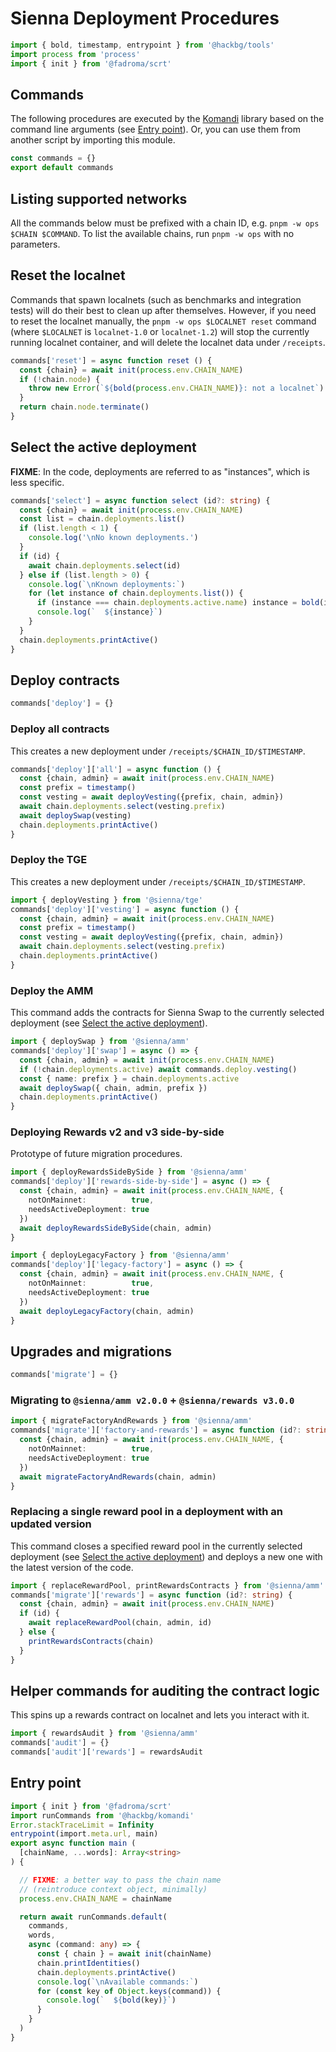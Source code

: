 # Sienna Deployment Procedures

```typescript
import { bold, timestamp, entrypoint } from '@hackbg/tools'
import process from 'process'
import { init } from '@fadroma/scrt'
```

## Commands

The following procedures are executed by the [Komandi](https://github.com/hackbg/fadroma/tree/21.12/packages/komandi)
library based on the command line arguments (see [Entry point](#entry-point)). Or, you can
use them from another script by importing this module.

```typescript
const commands = {}
export default commands
```

## Listing supported networks

All the commands below must be prefixed with a chain ID, e.g. `pnpm -w ops $CHAIN $COMMAND`.
To list the available chains, run `pnpm -w ops` with no parameters.

## Reset the localnet

Commands that spawn localnets (such as benchmarks and integration tests)
will do their best to clean up after themselves. However, if you need to
reset the localnet manually, the `pnpm -w ops $LOCALNET reset` command
(where `$LOCALNET` is `localnet-1.0` or `localnet-1.2`) will stop the
currently running localnet container, and will delete the localnet data under `/receipts`.

```typescript
commands['reset'] = async function reset () {
  const {chain} = await init(process.env.CHAIN_NAME)
  if (!chain.node) {
    throw new Error(`${bold(process.env.CHAIN_NAME)}: not a localnet`)
  }
  return chain.node.terminate()
}
```

## Select the active deployment

**FIXME**: In the code, deployments are referred to as "instances", which is less specific.

```typescript
commands['select'] = async function select (id?: string) {
  const {chain} = await init(process.env.CHAIN_NAME)
  const list = chain.deployments.list()
  if (list.length < 1) {
    console.log('\nNo known deployments.')
  }
  if (id) {
    await chain.deployments.select(id)
  } else if (list.length > 0) {
    console.log(`\nKnown deployments:`)
    for (let instance of chain.deployments.list()) {
      if (instance === chain.deployments.active.name) instance = bold(instance)
      console.log(`  ${instance}`)
    }
  }
  chain.deployments.printActive()
}
```

## Deploy contracts

```typescript
commands['deploy'] = {}
```

### Deploy all contracts

This creates a new deployment under `/receipts/$CHAIN_ID/$TIMESTAMP`.

```typescript
commands['deploy']['all'] = async function () {
  const {chain, admin} = await init(process.env.CHAIN_NAME)
  const prefix = timestamp()
  const vesting = await deployVesting({prefix, chain, admin})
  await chain.deployments.select(vesting.prefix)
  await deploySwap(vesting)
  chain.deployments.printActive()
}
```

### Deploy the TGE

This creates a new deployment under `/receipts/$CHAIN_ID/$TIMESTAMP`.

```typescript
import { deployVesting } from '@sienna/tge'
commands['deploy']['vesting'] = async function () {
  const {chain, admin} = await init(process.env.CHAIN_NAME)
  const prefix = timestamp()
  const vesting = await deployVesting({prefix, chain, admin})
  await chain.deployments.select(vesting.prefix)
  chain.deployments.printActive()
}
```

### Deploy the AMM

This command adds the contracts for Sienna Swap to the currently selected deployment
(see [Select the active deployment](#select-the-active-deployment)).

```typescript
import { deploySwap } from '@sienna/amm'
commands['deploy']['swap'] = async () => {
  const {chain, admin} = await init(process.env.CHAIN_NAME)
  if (!chain.deployments.active) await commands.deploy.vesting()
  const { name: prefix } = chain.deployments.active
  await deploySwap({ chain, admin, prefix })
  chain.deployments.printActive()
}
```

### Deploying Rewards v2 and v3 side-by-side

Prototype of future migration procedures.

```typescript
import { deployRewardsSideBySide } from '@sienna/amm'
commands['deploy']['rewards-side-by-side'] = async () => {
  const {chain, admin} = await init(process.env.CHAIN_NAME, {
    notOnMainnet:          true,
    needsActiveDeployment: true
  })
  await deployRewardsSideBySide(chain, admin)
}

import { deployLegacyFactory } from '@sienna/amm'
commands['deploy']['legacy-factory'] = async () => {
  const {chain, admin} = await init(process.env.CHAIN_NAME, {
    notOnMainnet:          true,
    needsActiveDeployment: true
  })
  await deployLegacyFactory(chain, admin)
}
```

## Upgrades and migrations

```typescript
commands['migrate'] = {}
```

### Migrating to `@sienna/amm v2.0.0` + `@sienna/rewards v3.0.0`
```typescript
import { migrateFactoryAndRewards } from '@sienna/amm'
commands['migrate']['factory-and-rewards'] = async function (id?: string) {
  const {chain, admin} = await init(process.env.CHAIN_NAME, {
    notOnMainnet:          true,
    needsActiveDeployment: true
  })
  await migrateFactoryAndRewards(chain, admin)
}
```

### Replacing a single reward pool in a deployment with an updated version

This command closes a specified reward pool in the currently selected deployment
(see [Select the active deployment](#select-the-active-deployment)) and deploys a new one
with the latest version of the code.

```typescript
import { replaceRewardPool, printRewardsContracts } from '@sienna/amm'
commands['migrate']['rewards'] = async function (id?: string) {
  const {chain, admin} = await init(process.env.CHAIN_NAME)
  if (id) {
    await replaceRewardPool(chain, admin, id)
  } else {
    printRewardsContracts(chain)
  }
}
```

## Helper commands for auditing the contract logic

This spins up a rewards contract on localnet and lets you interact with it.

```typescript
import { rewardsAudit } from '@sienna/amm'
commands['audit'] = {}
commands['audit']['rewards'] = rewardsAudit
```

## Entry point

```typescript
import { init } from '@fadroma/scrt'
import runCommands from '@hackbg/komandi'
Error.stackTraceLimit = Infinity
entrypoint(import.meta.url, main)
export async function main (
  [chainName, ...words]: Array<string>
) {

  // FIXME: a better way to pass the chain name
  // (reintroduce context object, minimally)
  process.env.CHAIN_NAME = chainName

  return await runCommands.default(
    commands,
    words,
    async (command: any) => {
      const { chain } = await init(chainName)
      chain.printIdentities()
      chain.deployments.printActive()
      console.log(`\nAvailable commands:`)
      for (const key of Object.keys(command)) {
        console.log(`  ${bold(key)}`)
      }
    }
  )
}
```
